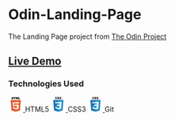 # Odin-Landing-Page

The Landing Page project from [The Odin Project](https://www.theodinproject.com/)

## [Live Demo](https://gustav72.github.io/Odin-Landing-Page/)

### Technologies Used

<a href="https://html.spec.whatwg.org/multipage/" target="_blank" rel="noreferrer"> <img src="https://raw.githubusercontent.com/devicons/devicon/master/icons/html5/html5-original-wordmark.svg" alt="html5" width="30" height="30"/> </a>HTML5
<a href="https://www.w3.org/Style/CSS/specs.en.html" target="_blank" rel="noreferrer"> <img src="https://raw.githubusercontent.com/devicons/devicon/master/icons/css3/css3-original-wordmark.svg" alt="css3" width="30" height="30"/> </a>CSS3
<a href="https://git-scm.com/" target="_blank" rel="noreferrer"> <img src="https://raw.githubusercontent.com/devicons/devicon/master/icons/css3/css3-original-wordmark.svg" alt="git" width="30" height="30"/> </a>Git
